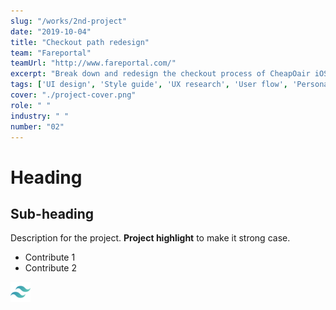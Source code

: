 ```yaml
---
slug: "/works/2nd-project"
date: "2019-10-04"
title: "Checkout path redesign"
team: "Fareportal"
teamUrl: "http://www.fareportal.com/"
excerpt: "Break down and redesign the checkout process of CheapOair iOS native application to reduce the 'abandon cart' scenario"
tags: ['UI design', 'Style guide', 'UX research', 'User flow', 'Persona', 'Wireframe', 'Prototype', 'Interaction', 'iOS HIG']
cover: "./project-cover.png"
role: " "
industry: " "
number: "02"
---
```


# Heading

## Sub-heading

Description for the project.
**Project highlight** to make it strong case.

* Contribute 1
* Contribute 2

![Image test](./tailwind-icon.png)
